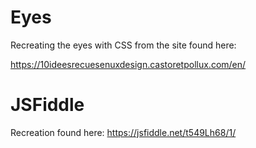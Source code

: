 # Eyes

Recreating the eyes with CSS from the site found here:

https://10ideesrecuesenuxdesign.castoretpollux.com/en/

# JSFiddle

Recreation found here:
https://jsfiddle.net/t549Lh68/1/